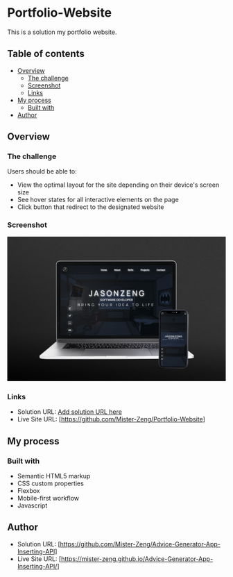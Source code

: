 # Portfolio-Website

This is a solution my portfolio website. 

## Table of contents

- [Overview](#overview)
  - [The challenge](#the-challenge)
  - [Screenshot](#screenshot)
  - [Links](#links)
- [My process](#my-process)
  - [Built with](#built-with)
- [Author](#author)

## Overview

### The challenge

Users should be able to:

- View the optimal layout for the site depending on their device's screen size
- See hover states for all interactive elements on the page
- Click button that redirect to the designated website

### Screenshot

![](https://github.com/Mister-Zeng/Portfolio-Website/blob/main/images/Portfolio_Website_Mockup.png?raw=true)

### Links

- Solution URL: [Add solution URL here](https://your-solution-url.com)
- Live Site URL: [https://github.com/Mister-Zeng/Portfolio-Website]

## My process

### Built with

- Semantic HTML5 markup
- CSS custom properties
- Flexbox
- Mobile-first workflow
- Javascript

## Author

- Solution URL: [https://github.com/Mister-Zeng/Advice-Generator-App-Inserting-API]
- Live Site URL: [https://mister-zeng.github.io/Advice-Generator-App-Inserting-API/]

